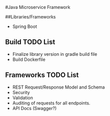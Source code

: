 #Java Microservice Framework

##Libraries/Frameworks
* Spring Boot

## Build TODO List
* Finalize library version in gradle build file
* Build Dockerfile

## Frameworks TODO List
* REST Request/Response Model and Schema
* Security
* Validation
* Auditing of requests for all endpoints.
* API Docs (Swagger?)